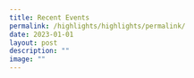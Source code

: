 ```yaml
---
title: Recent Events
permalink: /highlights/highlights/permalink/
date: 2023-01-01
layout: post
description: ""
image: ""
---
```

